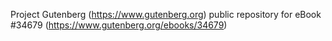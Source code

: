 Project Gutenberg (https://www.gutenberg.org) public repository for eBook #34679 (https://www.gutenberg.org/ebooks/34679)
